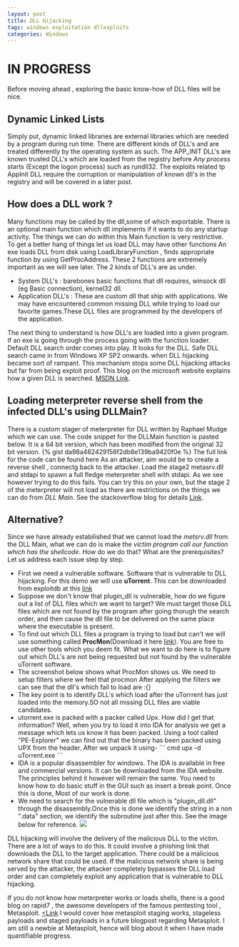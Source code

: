```yaml
---
layout: post
title: DLL Hijacking
tags: windows exploitation dllexploits
categories: Windows 
---
```

<body>
<h1 > IN PROGRESS </h1>
Before moving ahead , exploring the basic know-how of DLL files will be nice.
<h2>Dynamic Linked Lists</h2>
Simply put, dynamic linked libraries are external libraries which are needed by a program during run time. There are different kinds of DLL's and are treated differently by the operating system as such. The APP_INIT DLL's are known trusted DLL's which are loaded from the registry before <i>Any process</i> starts (Except the logon process) such as rundll32. The exploits related tp AppInit DLL require the corruption or manipulation of known dll's in the registry and will be covered in a later post.
<h2>How does a DLL work ? </h2>
Many functions may be called by the dll,some of which exportable. There is an optional main function which dll implements if it wants to do any startup activity. The things we can do within this Main function is very restrictive. To get a better hang of things let us load DLL may have other functions
An exe loads DLL from disk using LoadLibraryFunction , finds appropriate function by using GetProcAddress. These 2 functions are extremely important as we will see later. 
The 2 kinds of DLL's are as under.
<ul>
<li>
System DLL's : barebones basic functions that dll requires, winsock dll (eg Basic connection), kernel32 dll.
</li>
<li>Application DLL's : These are custom dll that ship with applications. We may have encountered common missing DLL while trying to load our favorite games.These DLL files are programmed by the developers of the application.
</li>
</ul>
The next thing to understand is how DLL's are loaded into a given program. 
If an exe is going through the process going with the function loader. Default DLL search order comes into play. It looks for the DLL. Safe DLL search came in from Windows XP SP2 onwards. when DLL hijacking became sort of rampant. This mechanism stops some DLL hijacking attacks but far from being exploit proof.
This blog on the microsoft website explains how a given DLL is searched. 
<a href="https://docs.microsoft.com/en-us/windows/desktop/Dlls/dynamic-link-library-search-order">MSDN Link</a>.  
<p>
<h2>
Loading meterpreter reverse shell from the infected DLL's using DLLMain?
</h2>
There is a custom stager of meterpreter for DLL written by Raphael Mudge which we can use. The code snippet for the DLLMain function is pasted below. It is a 64 bit version, which has been modified from the original 32 bit version. 
{% gist da98a462429156f2db8e139ba9420f0e %}
The full link for the code can be found here <a href="">
</a>
As an attacker, aim would be to create a reverse shell , connectg back to the attacker. Load the stage2 metasrv.dll and stdapi to spawn a full fledge meterpreter shell with stdapi. As we see however trying to do this fails. You can try this on your own, but the stage 2 of the meterpreter will not load as there are restrictions on the things we can do from <i>DLL Main</i>. See the stackoverflow blog for details
<a href="https://stackoverflow.com/questions/2674736/loading-a-dll-from-a-dll">Link</a>.
</p>

<p>
<h2>Alternative?</h2>
Since we have already estabilished that we cannot load the <i>metsrv.dll</i> from the DLL Main, what we can do is make the <i>victim program call our function which has the shellcode</i>. 
How do we do that? What are the prerequisites? Let us address each issue step by step. 
<br>
<ul>
<li>First we need a vulnerable software. Software that is vulnerable to DLL hijacking. For this demo we will use <b>uTorrent</b>. This can be downloaded from exploitdb at this <a href="https://www.exploit-db.com/exploits/14726">link</a>
</li>
<li>
	Suppose we don't know that plugin_dll is vulnerable, how do we figure out a list of DLL files which we want to target? We must target those DLL files which are not found by the program after going thorugh the search order, and then cause the dll file to be delivered on the same place where the executable is present. 
</li>
<li>
	To find out which DLL files a program is trying to load but can't we will use something called <b>ProcMon</b>(Download it here <a href="https://docs.microsoft.com/en-us/sysinternals/downloads/procmon">link</a>). You are free to use other tools which you deem fit. What we want to do here is to figure out which DLL's are not being requested but not found by the vulnerable uTorrent software.
</li>
<li>
	The screenshot below shows what ProcMon shows us. We need to setup filters where we feel that procmon
	After applying the filters we can see that the dll's which fail to load are :{}
</li>
<li>
	The key point is to identify DLL's which load after the uTorrrent has just loaded into the memory.SO not all missing DLL files are viable candidates. 
</li>
<li>
	utorrent.exe is packed with a packer called Upx. How did I get that information? Well, when you try to load it into IDA for analysis we get a message which lets us know it has been packed. Using a tool called "PE-Explorer" we can find out that the binary has been packed using UPX from the header. After we unpack it using-
	``` cmd
		upx -d uTorrent.exe
	```
</li>
<li>
	IDA is a popular disassembler for windows. The IDA is available in free and commercial versions. It can be downloaded from the IDA website.  The principles behind it however will remain the same. You need to know how to do basic stuff in the GUI such as insert a break point. Once this is done, Most of our work is done.

</li>
<li>
	We need to search for the vulnerable dll file which is "plugin_dll.dll" through the disassembly.Once this is done we identify the string in a non ".data" section, we identify the subroutine just after this. See the image below for reference.
	<img src="breakpoint.PNG"/>
</li>
</ul>
</p>





DLL hijacking will involve the delivery of the malicious DLL to the victim. There are a lot of ways to do this. It could involve a phishing link that downloads the DLL to the target application. There could be a malicious network share that could be used. If the malicious network share is being served by the attacker, the attacker completely bypasses the DLL load order and can completely exploit any application that is vulnerable to DLL hijacking. 









If you do not know how meterpreter works or loads shells, there is a good blog on rapid7 , the awesome developers of the famous pentesting tool , Metasploit. 
<a href="https://blog.rapid7.com/2015/03/25/stageless-meterpreter-payloads/"><Link</a>
I would cover how metasploit staging works, stageless payloads and staged payloads in a future blogpost regarding Metasploit. I am still a newbie at Metasploit, hence will blog about it when I have made quantifiable progress.
</body>